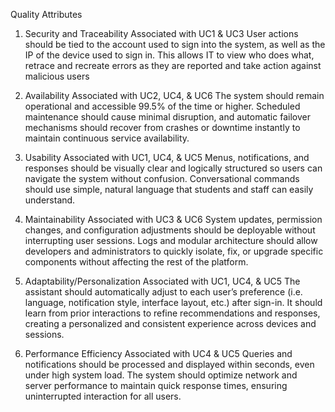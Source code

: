 Quality Attributes

1. Security and Traceability
  Associated with UC1 & UC3
  User actions should be tied to the account used to sign into the system, as well as the IP of the device used to sign in. This allows IT to view who does what, retrace and recreate errors as they are reported and take action against malicious users

2. Availability
  Associated with UC2, UC4, & UC6
  The system should remain operational and accessible 99.5% of the time or higher. Scheduled maintenance should cause minimal disruption, and automatic failover mechanisms should recover from crashes or downtime instantly to maintain continuous service availability.

4. Usability
 Associated with UC1, UC4, & UC5
  Menus, notifications, and responses should be visually clear and logically structured so users can navigate the system without confusion. Conversational commands should use simple, natural language that students and staff can easily understand.

6. Maintainability
 Associated with UC3 & UC6
  System updates, permission changes, and configuration adjustments should be deployable without interrupting user sessions. Logs and modular architecture should allow developers and administrators to quickly isolate, fix, or upgrade specific components without affecting the rest of the platform.

7. Adaptability/Personalization
 Associated with UC1, UC4, & UC5
  The assistant should automatically adjust to each user’s preference (i.e. language, notification style, interface layout, etc.) after sign-in. It should learn from prior interactions to refine recommendations and responses, creating a personalized and consistent experience across devices and sessions.

8. Performance Efficiency
 Associated with UC4 & UC5
  Queries and notifications should be processed and displayed within seconds, even under high system load. The system should optimize network and server performance to maintain quick response times, ensuring uninterrupted interaction for all users.
